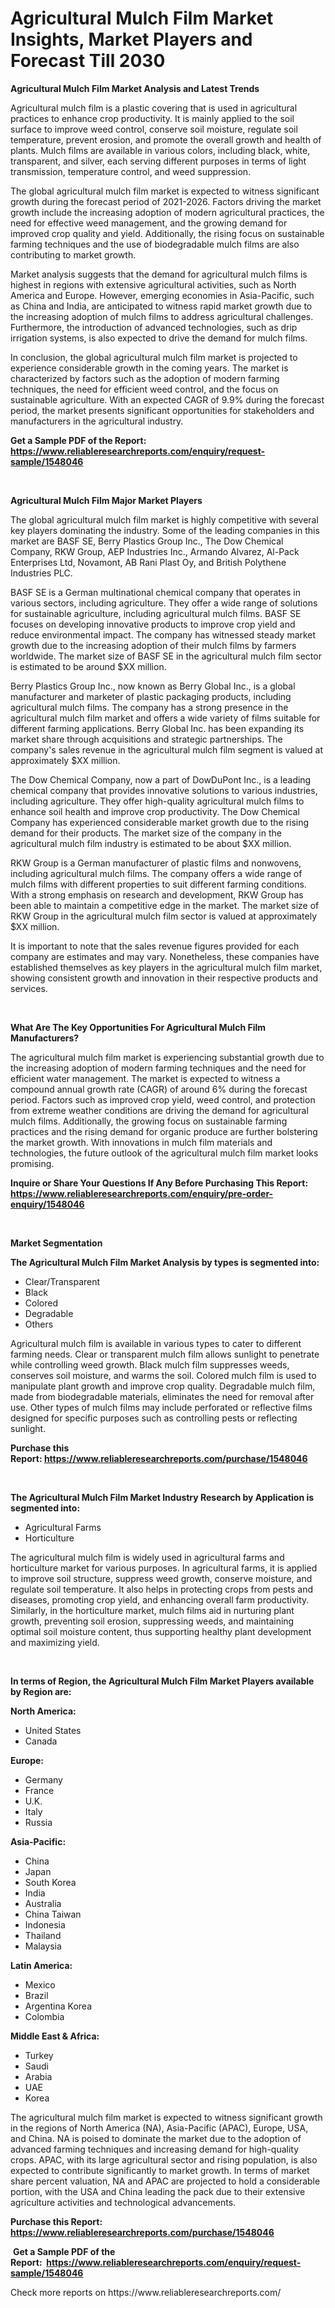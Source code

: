 <p><h1>Agricultural Mulch Film Market Insights, Market Players and Forecast Till 2030</h1></p><p><strong>Agricultural Mulch Film Market Analysis and Latest Trends</strong></p>
<p><p>Agricultural mulch film is a plastic covering that is used in agricultural practices to enhance crop productivity. It is mainly applied to the soil surface to improve weed control, conserve soil moisture, regulate soil temperature, prevent erosion, and promote the overall growth and health of plants. Mulch films are available in various colors, including black, white, transparent, and silver, each serving different purposes in terms of light transmission, temperature control, and weed suppression.</p><p>The global agricultural mulch film market is expected to witness significant growth during the forecast period of 2021-2026. Factors driving the market growth include the increasing adoption of modern agricultural practices, the need for effective weed management, and the growing demand for improved crop quality and yield. Additionally, the rising focus on sustainable farming techniques and the use of biodegradable mulch films are also contributing to market growth.</p><p>Market analysis suggests that the demand for agricultural mulch films is highest in regions with extensive agricultural activities, such as North America and Europe. However, emerging economies in Asia-Pacific, such as China and India, are anticipated to witness rapid market growth due to the increasing adoption of mulch films to address agricultural challenges. Furthermore, the introduction of advanced technologies, such as drip irrigation systems, is also expected to drive the demand for mulch films.</p><p>In conclusion, the global agricultural mulch film market is projected to experience considerable growth in the coming years. The market is characterized by factors such as the adoption of modern farming techniques, the need for efficient weed control, and the focus on sustainable agriculture. With an expected CAGR of 9.9% during the forecast period, the market presents significant opportunities for stakeholders and manufacturers in the agricultural industry.</p></p>
<p><strong>Get a Sample PDF of the Report:&nbsp; <a href="https://www.reliableresearchreports.com/enquiry/request-sample/1548046">https://www.reliableresearchreports.com/enquiry/request-sample/1548046</a></strong></p>
<p>&nbsp;</p>
<p><strong>Agricultural Mulch Film Major Market Players</strong></p>
<p><p>The global agricultural mulch film market is highly competitive with several key players dominating the industry. Some of the leading companies in this market are BASF SE, Berry Plastics Group Inc., The Dow Chemical Company, RKW Group, AEP Industries Inc., Armando Alvarez, Al-Pack Enterprises Ltd, Novamont, AB Rani Plast Oy, and British Polythene Industries PLC.</p><p>BASF SE is a German multinational chemical company that operates in various sectors, including agriculture. They offer a wide range of solutions for sustainable agriculture, including agricultural mulch films. BASF SE focuses on developing innovative products to improve crop yield and reduce environmental impact. The company has witnessed steady market growth due to the increasing adoption of their mulch films by farmers worldwide. The market size of BASF SE in the agricultural mulch film sector is estimated to be around $XX million.</p><p>Berry Plastics Group Inc., now known as Berry Global Inc., is a global manufacturer and marketer of plastic packaging products, including agricultural mulch films. The company has a strong presence in the agricultural mulch film market and offers a wide variety of films suitable for different farming applications. Berry Global Inc. has been expanding its market share through acquisitions and strategic partnerships. The company's sales revenue in the agricultural mulch film segment is valued at approximately $XX million.</p><p>The Dow Chemical Company, now a part of DowDuPont Inc., is a leading chemical company that provides innovative solutions to various industries, including agriculture. They offer high-quality agricultural mulch films to enhance soil health and improve crop productivity. The Dow Chemical Company has experienced considerable market growth due to the rising demand for their products. The market size of the company in the agricultural mulch film industry is estimated to be about $XX million.</p><p>RKW Group is a German manufacturer of plastic films and nonwovens, including agricultural mulch films. The company offers a wide range of mulch films with different properties to suit different farming conditions. With a strong emphasis on research and development, RKW Group has been able to maintain a competitive edge in the market. The market size of RKW Group in the agricultural mulch film sector is valued at approximately $XX million.</p><p>It is important to note that the sales revenue figures provided for each company are estimates and may vary. Nonetheless, these companies have established themselves as key players in the agricultural mulch film market, showing consistent growth and innovation in their respective products and services.</p></p>
<p>&nbsp;</p>
<p><strong>What Are The Key Opportunities For Agricultural Mulch Film Manufacturers?</strong></p>
<p><p>The agricultural mulch film market is experiencing substantial growth due to the increasing adoption of modern farming techniques and the need for efficient water management. The market is expected to witness a compound annual growth rate (CAGR) of around 6% during the forecast period. Factors such as improved crop yield, weed control, and protection from extreme weather conditions are driving the demand for agricultural mulch films. Additionally, the growing focus on sustainable farming practices and the rising demand for organic produce are further bolstering the market growth. With innovations in mulch film materials and technologies, the future outlook of the agricultural mulch film market looks promising.</p></p>
<p><strong>Inquire or Share Your Questions If Any Before Purchasing This Report: <a href="https://www.reliableresearchreports.com/enquiry/pre-order-enquiry/1548046">https://www.reliableresearchreports.com/enquiry/pre-order-enquiry/1548046</a></strong></p>
<p>&nbsp;</p>
<p><strong>Market Segmentation</strong></p>
<p><strong>The Agricultural Mulch Film Market Analysis by types is segmented into:</strong></p>
<p><ul><li>Clear/Transparent</li><li>Black</li><li>Colored</li><li>Degradable</li><li>Others</li></ul></p>
<p><p>Agricultural mulch film is available in various types to cater to different farming needs. Clear or transparent mulch film allows sunlight to penetrate while controlling weed growth. Black mulch film suppresses weeds, conserves soil moisture, and warms the soil. Colored mulch film is used to manipulate plant growth and improve crop quality. Degradable mulch film, made from biodegradable materials, eliminates the need for removal after use. Other types of mulch films may include perforated or reflective films designed for specific purposes such as controlling pests or reflecting sunlight.</p></p>
<p><strong>Purchase this Report:&nbsp;<a href="https://www.reliableresearchreports.com/purchase/1548046">https://www.reliableresearchreports.com/purchase/1548046</a></strong></p>
<p>&nbsp;</p>
<p><strong>The Agricultural Mulch Film Market Industry Research by Application is segmented into:</strong></p>
<p><ul><li>Agricultural Farms</li><li>Horticulture</li></ul></p>
<p><p>The agricultural mulch film is widely used in agricultural farms and horticulture market for various purposes. In agricultural farms, it is applied to improve soil structure, suppress weed growth, conserve moisture, and regulate soil temperature. It also helps in protecting crops from pests and diseases, promoting crop yield, and enhancing overall farm productivity. Similarly, in the horticulture market, mulch films aid in nurturing plant growth, preventing soil erosion, suppressing weeds, and maintaining optimal soil moisture content, thus supporting healthy plant development and maximizing yield.</p></p>
<p>&nbsp;</p>
<p><strong>In terms of Region, the Agricultural Mulch Film Market Players available by Region are:</strong></p>
<p>
    <p> <strong> North America: </strong>
        <ul>
            <li>United States</li>
            <li>Canada</li>
        </ul>
        </p> 
    <p> <strong> Europe: </strong>
        <ul>
            <li>Germany</li>
            <li>France</li>
            <li>U.K.</li>
            <li>Italy</li>
            <li>Russia</li>
        </ul>
        </p> 
    <p> <strong> Asia-Pacific: </strong>
        <ul>
            <li>China</li>
            <li>Japan</li>
            <li>South Korea</li>
            <li>India</li>
            <li>Australia</li>
            <li>China Taiwan</li>
            <li>Indonesia</li>
            <li>Thailand</li>
            <li>Malaysia</li>
        </ul>
        </p> 
    <p> <strong> Latin America: </strong>
        <ul>
            <li>Mexico</li>
            <li>Brazil</li>
            <li>Argentina Korea</li>
            <li>Colombia</li>
        </ul>
        </p> 
    <p> <strong> Middle East & Africa: </strong>
        <ul>
            <li>Turkey</li>
            <li>Saudi</li>
            <li>Arabia</li>
            <li>UAE</li>
            <li>Korea</li>
        </ul>
    </p>
    </p>
<p><p>The agricultural mulch film market is expected to witness significant growth in the regions of North America (NA), Asia-Pacific (APAC), Europe, USA, and China. NA is poised to dominate the market due to the adoption of advanced farming techniques and increasing demand for high-quality crops. APAC, with its large agricultural sector and rising population, is also expected to contribute significantly to market growth. In terms of market share percent valuation, NA and APAC are projected to hold a considerable portion, with the USA and China leading the pack due to their extensive agriculture activities and technological advancements.</p></p>
<p><strong>Purchase this Report: <a href="https://www.reliableresearchreports.com/purchase/1548046">https://www.reliableresearchreports.com/purchase/1548046</a></strong></p>
<p>&nbsp;<strong>Get a Sample PDF of the Report:&nbsp;&nbsp;<a href="https://www.reliableresearchreports.com/enquiry/request-sample/1548046">https://www.reliableresearchreports.com/enquiry/request-sample/1548046</a></strong></p>
<p><strong></strong></p>
<p>Check more reports on https://www.reliableresearchreports.com/</p>